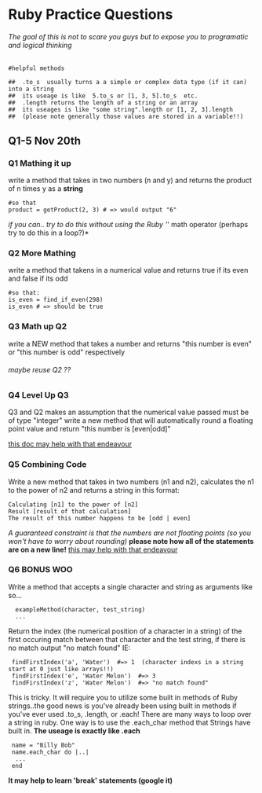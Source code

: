 # Ruby Practice Questions
 ###### The goal of this is not to scare you guys but to expose you to programatic and logical thinking

```
#helpful methods

##  .to_s  usually turns a a simple or complex data type (if it can) into a string
##  its useage is like  5.to_s or [1, 3, 5].to_s  etc. 
##  .length returns the length of a string or an array
##  its useages is like "some string".length or [1, 2, 3].length 
##  (please note generally those values are stored in a variable!!)
```

## Q1-5 Nov 20th

### Q1 Mathing it up
  
  write a method that takes in two numbers (n and y) and returns the product of n times y as a **string**
  ```
  #so that
  product = getProduct(2, 3) # => would output "6"
  ```
  *if you can.. try to do this without using the Ruby '*' math operator (perhaps try to do this in a loop?)*
### Q2 More Mathing

  write a method that takens in a numerical value and returns true if its even and false if its odd
  
  ```
  #so that:
  is_even = find_if_even(298)
  is_even # => should be true
  ```
### Q3 Math up Q2
  write a NEW method that takes a number and returns  "this number is even" or "this number is odd" respectively
  ###### maybe reuse Q2 ??

### Q4 Level Up Q3
   Q3 and Q2 makes an assumption that the numerical value passed must be of type "integer"
   write a new method that will automatically round a floating point value and return 
   "this number is [even|odd]"
   
   [this doc may help with that endeavour](http://ruby-doc.org/core-2.2.0/Float.html#method-i-round)
   
 ### Q5 Combining Code
   Write a new method that takes in two numbers (n1 and n2), calculates the n1 to the power of n2 and returns a string
   in this format:
   ```
   Calculating [n1] to the power of [n2]
   Result [result of that calculation]
   The result of this number happens to be [odd | even]
   ```
   *A guaranteed constraint is that the numbers are not floating points (so you won't have to worry about rounding)*
   **please note how all of the statements are on a new line!**
   [this may help with that endeavour](https://www.digitalocean.com/community/tutorials/how-to-work-with-strings-in-ruby#long-strings-and-newlines)

### Q6 BONUS WOO
  Write a method that accepts a single character and string as arguments like so...
  ```
    exampleMethod(character, test_string)
    ...
  ```
  Return the index (the numerical position of a character in a string) of the first occuring match between that character and the test string, if there is no match output  "no match found"
  IE:
  ``` 
   findFirstIndex('a', 'Water')  #=> 1  (character indexs in a string start at 0 just like arrays!!)
   findFirstIndex('e', 'Water Melon')  #=> 3
   findFirstIndex('z', 'Water Melon')  #=> "no match found"
  ```
   This is tricky. It will require you to utilize some built in methods of Ruby strings..the good news is you've already been using built in methods if you've ever used .to_s, .length, or .each!
   There are many ways to loop over a string in ruby. One way is to use the .each_char method that Strings have built in.
   **The useage is exactly like .each**
   ``` 
    name = "Billy Bob"
    name.each_char do |..| 
     ...
    end
   ```
   **It may help to learn 'break' statements (google it)**
